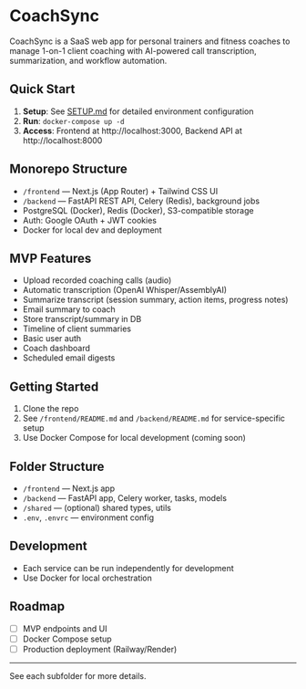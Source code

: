 # CoachSync

CoachSync is a SaaS web app for personal trainers and fitness coaches to manage 1-on-1 client coaching with AI-powered call transcription, summarization, and workflow automation.

## Quick Start

1. **Setup**: See [SETUP.md](./SETUP.md) for detailed environment configuration
2. **Run**: `docker-compose up -d`
3. **Access**: Frontend at http://localhost:3000, Backend API at http://localhost:8000

## Monorepo Structure

- `/frontend` — Next.js (App Router) + Tailwind CSS UI
- `/backend` — FastAPI REST API, Celery (Redis), background jobs
- PostgreSQL (Docker), Redis (Docker), S3-compatible storage
- Auth: Google OAuth + JWT cookies
- Docker for local dev and deployment

## MVP Features
- Upload recorded coaching calls (audio)
- Automatic transcription (OpenAI Whisper/AssemblyAI)
- Summarize transcript (session summary, action items, progress notes)
- Email summary to coach
- Store transcript/summary in DB
- Timeline of client summaries
- Basic user auth
- Coach dashboard
- Scheduled email digests

## Getting Started

1. Clone the repo
2. See `/frontend/README.md` and `/backend/README.md` for service-specific setup
3. Use Docker Compose for local development (coming soon)

## Folder Structure

- `/frontend` — Next.js app
- `/backend` — FastAPI app, Celery worker, tasks, models
- `/shared` — (optional) shared types, utils
- `.env`, `.envrc` — environment config

## Development
- Each service can be run independently for development
- Use Docker for local orchestration

## Roadmap
- [ ] MVP endpoints and UI
- [ ] Docker Compose setup
- [ ] Production deployment (Railway/Render)

---

See each subfolder for more details.
